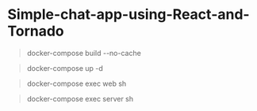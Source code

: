 # Simple-chat-app-using-React-and-Tornado

>docker-compose build --no-cache

>docker-compose up -d

>docker-compose exec web sh

>docker-compose exec server sh